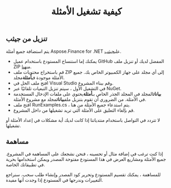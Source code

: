﻿---
title: كيفية تشغيل الأمثلة
type: docs
weight: 70
url: /ar/net/how-to-run-the-examples/
description: قم بتنزيل وتشغيل C# Finance Library API أمثلة من GitHub
---
## **تنزيل من جيثب**
يتم استضافة جميع أمثلة Aspose.Finance for .NET على[جيثب](https://github.com/aspose-finance/Aspose.Finance-for-.NET).

- يمكنك إما استنساخ المستودع باستخدام عميل GitHub المفضل لديك أو تنزيل ملف ZIP من[هنا](https://github.com/aspose-finance/Aspose.Finance-for-.NET/archive/master.zip).
- قم باستخراج محتويات ملف ZIP إلى أي مجلد على جهاز الكمبيوتر الخاص بك. جميع الأمثلة موجودة في**أمثلة**مجلد.
- افتح ملف الحل في Visual Studio وقم ببناء المشروع.
- في التشغيل الأول ، سيتم تنزيل التبعيات تلقائيًا عبر NuGet.
- **بيانات**المجلد في المجلد الجذر الخاص بـ**أمثلة**يحتوي على ملفات الإدخال المستخدمة في الأمثلة. من الضروري أن تقوم بتنزيل ملف**بيانات**مجلد مع مشروع الأمثلة.
- افتح ملف RunExamples.cs ، يتم استدعاء جميع الأمثلة من هنا.
- قم بإلغاء التعليق على الأمثلة التي تريد تشغيلها من داخل المشروع.

لا تتردد في التواصل باستخدام منتدياتنا إذا كانت لديك أية مشكلات في إعداد الأمثلة أو تشغيلها.
## **مساهمة**
إذا كنت ترغب في إضافة مثال أو تحسينه ، فنحن نشجعك على المساهمة في المشروع. جميع الأمثلة ومشاريع العرض في هذا المستودع مفتوحة المصدر ويمكن استخدامها بحرية في تطبيقاتك الخاصة.

للمساهمة ، يمكنك تقسيم المستودع وتحرير كود المصدر وإنشاء طلب سحب. سنراجع التغييرات وندرجها في المستودع إذا وجدت أنها مفيدة.
